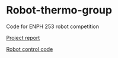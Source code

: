 # Robot-thermo-group
Code for ENPH 253 robot competition

[Project report](./project_report/REPORT.md)

[Robot control code](./robot%20-%20ralph%20version)

